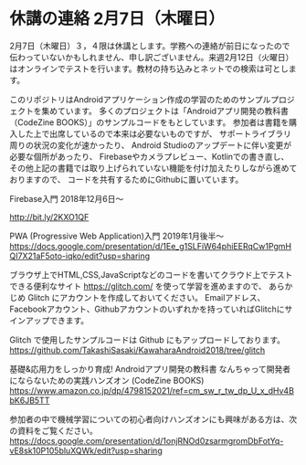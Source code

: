 # 休講の連絡 2月7日（木曜日）

2月7日（木曜日）３，４限は休講とします。学務への連絡が前日になったので伝わっていないかもしれません、申し訳ございません。来週2月12日（火曜日）はオンラインでテストを行います。教材の持ち込みとネットでの検索は可とします。

このリポジトリはAndroidアプリケーション作成の学習のためのサンプルプロジェクトを集めています。
多くのプロジェクトは「Androidアプリ開発の教科書（CodeZine BOOKS）」のサンプルコードをもとしています。
参加者は書籍を購入した上で出席しているので本来は必要ないものですが、
サポートライブラリ周りの状況の変化が速かったり、
Android Studioのアップデートに伴い変更が必要な個所があったり、
Firebaseやカメラプレビュー、Kotlinでの書き直し、
その他上記の書籍では取り上げられていない機能を付け加えたりしながら進めておりますので、
コードを共有するためにGithubに置いています。

Firebase入門 2018年12月6日～

http://bit.ly/2KXO1QF

PWA (Progressive Web Application)入門 2019年1月後半～
https://docs.google.com/presentation/d/1Ee_g1SLFiW64phiEERqCw1PgmHQI7X21aF5oto-iqko/edit?usp=sharing

ブラウザ上でHTML,CSS,JavaScriptなどのコードを書いてクラウド上でテストできる便利なサイト
https://glitch.com/ を使って学習を進めますので、
あらかじめ Glitch にアカウントを作成しておいてください。
Emailアドレス、Facebookアカウント、Githubアカウントのいずれかを持っていればGlitchにサインアップできます。

Glitch で使用したサンプルコードは Github にもアップロードしております。
https://github.com/TakashiSasaki/KawaharaAndroid2018/tree/glitch

基礎&応用力をしっかり育成! Androidアプリ開発の教科書 なんちゃって開発者にならないための実践ハンズオン (CodeZine BOOKS) 
https://www.amazon.co.jp/dp/4798152021/ref=cm_sw_r_tw_dp_U_x_dHv4BbK6JB5TT

参加者の中で機械学習についての初心者向けハンズオンにも興味がある方は、次の資料をご覧ください。
https://docs.google.com/presentation/d/1onjRNOd0zsarmgromDbFotYq-vE8sk10P105bluXQWk/edit?usp=sharing
